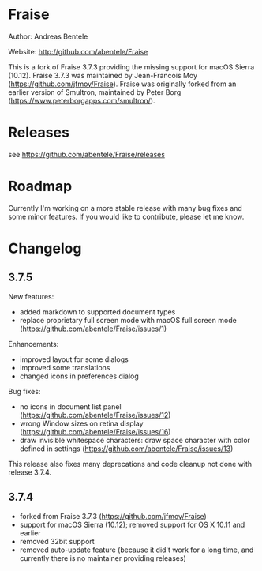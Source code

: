 # Fraise

Author: Andreas Bentele

Website: http://github.com/abentele/Fraise

This is a fork of Fraise 3.7.3 providing the missing support for macOS Sierra (10.12).
Fraise 3.7.3 was maintained by Jean-Francois Moy (https://github.com/jfmoy/Fraise).
Fraise was originally forked from an earlier version of Smultron, maintained by Peter Borg (https://www.peterborgapps.com/smultron/).

# Releases

see https://github.com/abentele/Fraise/releases

# Roadmap

Currently I'm working on a more stable release with many bug fixes and some minor features.
If you would like to contribute, please let me know.

# Changelog

## 3.7.5

New features:
* added markdown to supported document types
* replace proprietary full screen mode with macOS full screen mode (https://github.com/abentele/Fraise/issues/1)

Enhancements:
* improved layout for some dialogs
* improved some translations
* changed icons in preferences dialog

Bug fixes:
* no icons in document list panel (https://github.com/abentele/Fraise/issues/12)
* wrong Window sizes on retina display (https://github.com/abentele/Fraise/issues/16)
* draw invisible whitespace characters: draw space character with color defined in settings (https://github.com/abentele/Fraise/issues/13)

This release also fixes many deprecations and code cleanup not done with release 3.7.4.

## 3.7.4

* forked from Fraise 3.7.3 (https://github.com/jfmoy/Fraise)
* support for macOS Sierra (10.12); removed support for OS X 10.11 and earlier
* removed 32bit support
* removed auto-update feature (because it did't work for a long time, and currently there is no maintainer providing releases)
